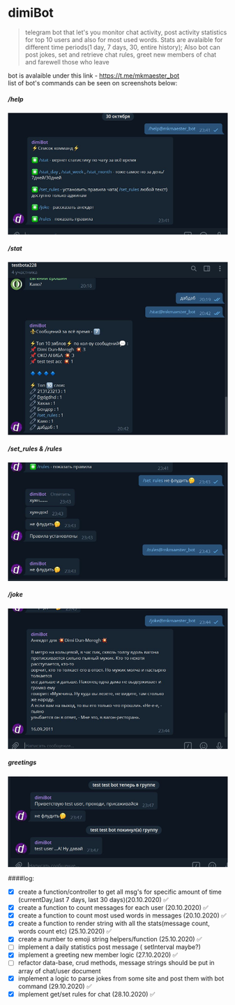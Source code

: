 # dimiBot
> telegram bot that let's you monitor chat activity, post activity statistics for top 10 users and also for most used words. Stats are avalaible for different time periods(1 day, 7 days, 30, entire history); Also bot can post jokes, set and retrieve chat rules, greet new members of chat and farewell those who leave 

bot is avalaible under this link - https://t.me/mkmaester_bot <br>
list of bot's commands can be seen on screenshots below:
##### /help
![alt text](img/help.jpg)
##### /stat
![alt text](img/stats.jpg)
##### /set_rules & /rules
![alt text](img/rules.jpg)
##### /joke
![alt text](img/joke.jpg)
##### greetings
![alt text](img/greetings.jpg)

####log:

- [x] create a function/controller to get all msg's for specific amount of time (currentDay,last 7 days, last 30 days)(20.10.2020) ✅
- [x] create a function to count messages for each user (20.10.2020) ✅
- [x] create a function to count most used words in messages (20.10.2020) ✅
- [x] create a function to render string with all the stats(message count, words count etc) (25.10.2020) ✅
- [x] create a number to emoji string helpers/function (25.10.2020) ✅
- [ ] implement a daily statistics post message ( setInterval maybe?)
- [x] implement a greeting new member logic (27.10.2020) ✅
- [ ] refactor data-base, crud methods, message strings should be put in array of chat/user document
- [x]   implement a logic to parse jokes from some site and post them with bot command (29.10.2020) ✅
- [x] implement get/set rules for chat (28.10.2020) ✅